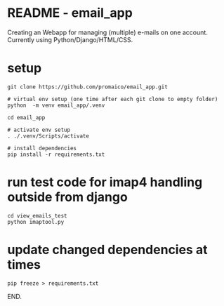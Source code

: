 # README - email_app

Creating an Webapp for managing (multiple) e-mails on one account. Currently using Python/Django/HTML/CSS.

# setup

```
git clone https://github.com/promaico/email_app.git

# virtual env setup (one time after each git clone to empty folder)
python  -m venv email_app/.venv

cd email_app

# activate env setup
. ./.venv/Scripts/activate

# install dependencies
pip install -r requirements.txt
```

# run test code for imap4 handling outside from django

```
cd view_emails_test
python imaptool.py
```

# update changed dependencies at times

```
pip freeze > requirements.txt
```


END.
